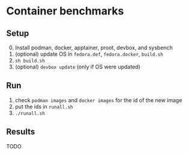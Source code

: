 # Container benchmarks

## Setup
0. Install podman, docker, apptainer, proot, devbox, and sysbench
1. (optional) update OS in `fedora.def`, `fedora.docker`, `build.sh`
2. `sh build.sh`
3. (optional) `devbox update` (only if OS were updated)

## Run
1. check `podman images` and `docker images` for the id of the new image
2. put the ids in `runall.sh`
3. `./runall.sh`

## Results
TODO
